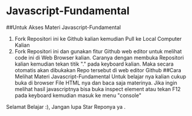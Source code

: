# Javascript-Fundamental
##Untuk Akses Materi Javascript-Fundamental
1.	Fork Repositori ini ke Github kalian kemudian Pull ke Local Computer Kalian
2.	Fork Repositori ini dan gunakan fitur Github web editor untuk melihat code ini di Web Browser kalian. Caranya dengan membuka Repositori kalian kemudian tekan titik "." pada keyboard kalian. Maka secara otomatis akan dibukakan Repo tersebut di web editor Github
##Cara Melihat Materi Javascript-Fundamental
	Untuk belajar nya kalian cukup buka di browser File HTML nya dan baca saja materinya. Jika ingin melihat hasil javascriptnya bisa buka inspect element atau tekan F12 pada keyboard kemudian masuk ke menu "console"
	
Selamat Belajar :), Jangan lupa Star Reponya ya .
